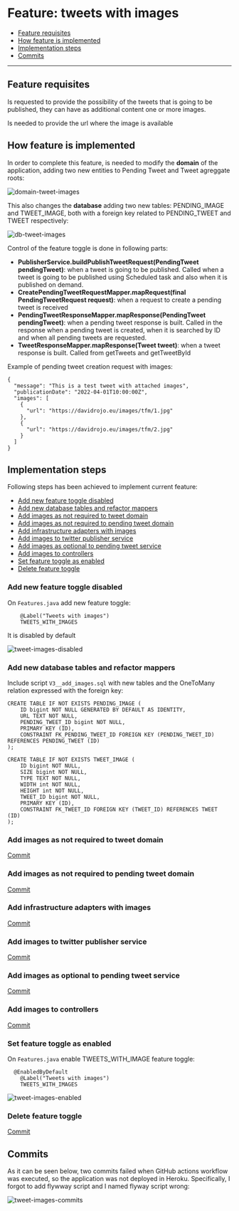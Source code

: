 # Feature: tweets with images

- [Feature requisites](#feature-requisites)
- [How feature is implemented](#how-feature-is-implemented)
- [Implementation steps](#implementation-steps)
- [Commits](#commits)

---

## Feature requisites

Is requested to provide the possibility of the tweets that is going to be published, they can have as additional content one or more images.

Is needed to provide the url where the image is available

## How feature is implemented

In order to complete this feature, is needed to modify the **domain** of the application, adding two new entities to Pending Tweet and Tweet agreggate roots:

![domain-tweet-images](../technical-documentation/images/feature-tweet-images/domain-tweet-images.png)

This also changes the **database** adding two new tables: PENDING_IMAGE and TWEET_IMAGE, both with a foreign key related to PENDING_TWEET and TWEET respectively:

![db-tweet-images](../technical-documentation/images/feature-tweet-images/db-tweet-images.png)

Control of the feature toggle is done in following parts:

- **PublisherService.buildPublishTweetRequest(PendingTweet pendingTweet)**: when a tweet is going to be published. Called when a tweet is going to be published using Scheduled task and also when it is published on demand.
- **CreatePendingTweetRequestMapper.mapRequest(final PendingTweetRequest request)**: when a request to create a pending tweet is received
- **PendingTweetResponseMapper.mapResponse(PendingTweet pendingTweet)**: when a pending tweet response is built. Called in the response when a pending tweet is created, when it is searched by ID and when all pending tweets are requested. 
- **TweetResponseMapper.mapResponse(Tweet tweet)**: when a tweet response is built. Called from getTweets and getTweetById

Example of pending tweet creation request with images:

```
{
  "message": "This is a test tweet with attached images",
  "publicationDate": "2022-04-01T10:00:00Z",
  "images": [
    {
      "url": "https://davidrojo.eu/images/tfm/1.jpg"
    },
    {
      "url": "https://davidrojo.eu/images/tfm/2.jpg"
    }
  ]
}
```

## Implementation steps

Following steps has been achieved to implement current feature:

- [Add new feature toggle disabled](#add-new-feature-toggle-disabled)
- [Add new database tables and refactor mappers](#add-new-database-tables-and-refactor-mappers)
- [Add images as not required to tweet domain](#add-images-as-not-required-to-tweet-domain)
- [Add images as not required to pending tweet domain](#add-images-as-not-required-to-pending-tweet-domain)
- [Add infrastructure adapters with images](#add-infrastructure-adapters-with-images)
- [Add images to twitter publisher service](#add-images-to-twitter-publisher-service)
- [Add images as optional to pending tweet service](#add-images-as-optional-to-pending-tweet-service)
- [Add images to controllers](#add-images-to-controllers)
- [Set feature toggle as enabled](#set-feature-toggle-enabled)
- [Delete feature toggle](#delete-feature-toggle)

### Add new feature toggle disabled

On `Features.java` add new feature toggle:

```
	@Label("Tweets with images")
	TWEETS_WITH_IMAGES
```

It is disabled by default

![tweet-images-disabled](../technical-documentation/images/feature-tweet-images/tweet-images-togglz-disabled.png)

### Add new database tables and refactor mappers

Include script `V3__add_images.sql` with new tables and the OneToMany relation expressed with the foreign key:

```
CREATE TABLE IF NOT EXISTS PENDING_IMAGE (
    ID bigint NOT NULL GENERATED BY DEFAULT AS IDENTITY,
    URL TEXT NOT NULL,
    PENDING_TWEET_ID bigint NOT NULL,
    PRIMARY KEY (ID),
    CONSTRAINT FK_PENDING_TWEET_ID FOREIGN KEY (PENDING_TWEET_ID) REFERENCES PENDING_TWEET (ID)
);

CREATE TABLE IF NOT EXISTS TWEET_IMAGE (
    ID bigint NOT NULL,
    SIZE bigint NOT NULL,
    TYPE TEXT NOT NULL,
    WIDTH int NOT NULL,
    HEIGHT int NOT NULL,
    TWEET_ID bigint NOT NULL,
    PRIMARY KEY (ID),
    CONSTRAINT FK_TWEET_ID FOREIGN KEY (TWEET_ID) REFERENCES TWEET (ID)
);
```

### Add images as not required to tweet domain

[Commit](https://github.com/MasterCloudApps-Projects/TwitterScheduler/commit/cbadb6a00a32cecf1f3918fbad18cb721325f977)

### Add images as not required to pending tweet domain

[Commit](https://github.com/MasterCloudApps-Projects/TwitterScheduler/commit/53738882c9470a2b74fcced57ef8478de5a3f885)

### Add infrastructure adapters with images

[Commit](https://github.com/MasterCloudApps-Projects/TwitterScheduler/commit/183f0cf246a07590942aecf3462d51aae6a279c7)

### Add images to twitter publisher service

[Commit](https://github.com/MasterCloudApps-Projects/TwitterScheduler/commit/d63dc3b758e3db35e5664653ae0053846c8902a1)

### Add images as optional to pending tweet service

[Commit](https://github.com/MasterCloudApps-Projects/TwitterScheduler/commit/4c90fc9cb035df2184280c1971be230b976d706b)

### Add images to controllers

[Commit](https://github.com/MasterCloudApps-Projects/TwitterScheduler/commit/59f77ac01bf698de6b0932d7d2d8baf87f186909)

### Set feature toggle as enabled

On `Features.java` enable TWEETS_WITH_IMAGE feature toggle:

```
  @EnabledByDefault
	@Label("Tweets with images")
	TWEETS_WITH_IMAGES
```

![tweet-images-enabled](../technical-documentation/images/feature-tweet-images/tweet-images-togglz-enabled.png)

### Delete feature toggle

[Commit](https://github.com/MasterCloudApps-Projects/TwitterScheduler/commit/cbadb6a00a32cecf1f3918fbad18cb721325f977)

## Commits

As it can be seen below, two commits failed when GitHub actions workflow was executed, so the application was not deployed in Heroku. Specifically, I forgot to add flywway script and I named flyway script wrong:

![tweet-images-commits](../technical-documentation/images/feature-tweet-images/commits-tweet-images.png)